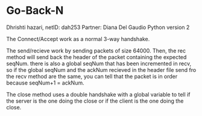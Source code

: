 # Go-Back-N

Dhrishti hazari, netID: dah253
Partner: Diana Del Gaudio
Python version 2

The Connect/Accept work as a normal 3-way handshake.

The send/recieve work by sending packets of size 64000. Then, the rec method will send back the header of the packet containing the expected seqNum. there is also a global seqNum that has been incremented in recv, so if the global seqNum and the ackNum recieved in the header file send fro the recv method are the same, you can tell that the packet is in order because seqNum+1 = ackNum.

The close method uses a double handshake with a global variable to tell if the server is the one doing the close or if the client is the one doing the close. 
